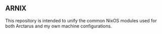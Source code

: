 ## ARNIX

This repository is intended to unify the common NixOS modules used for both Arctarus and my own machine configurations.
